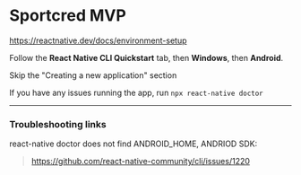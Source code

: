 # Sportcred MVP

https://reactnative.dev/docs/environment-setup

Follow the **React Native CLI Quickstart** tab, then **Windows**, then **Android**. 

Skip the "Creating a new application" section

If you have any issues running the app, run `npx react-native doctor`

___
### Troubleshooting links
react-native doctor does not find ANDROID_HOME, ANDRIOD SDK: 
> https://github.com/react-native-community/cli/issues/1220

